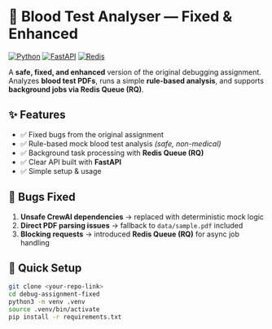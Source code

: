 # 🧪 Blood Test Analyser — Fixed & Enhanced  

[![Python](https://img.shields.io/badge/python-3.9%2B-blue)](https://www.python.org/)
[![FastAPI](https://img.shields.io/badge/FastAPI-0.100%2B-009688?logo=fastapi)](https://fastapi.tiangolo.com/)
[![Redis](https://img.shields.io/badge/Redis-Queue-red?logo=redis)](https://redis.io/)

A **safe, fixed, and enhanced** version of the original debugging assignment.  
Analyzes **blood test PDFs**, runs a simple **rule-based analysis**, and supports **background jobs via Redis Queue (RQ)**.

## ✨ Features
- ✅ Fixed bugs from the original assignment
- ✅ Rule-based mock blood test analysis *(safe, non-medical)*
- ✅ Background task processing with **Redis Queue (RQ)**
- ✅ Clear API built with **FastAPI**
- ✅ Simple setup & usage

## 🐞 Bugs Fixed
1. **Unsafe CrewAI dependencies** → replaced with deterministic mock logic
2. **Direct PDF parsing issues** → fallback to `data/sample.pdf` included
3. **Blocking requests** → introduced **Redis Queue (RQ)** for async job handling

## 🚀 Quick Setup
```bash
git clone <your-repo-link>
cd debug-assignment-fixed
python3 -m venv .venv
source .venv/bin/activate
pip install -r requirements.txt
